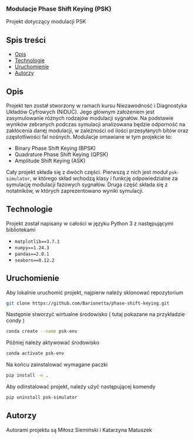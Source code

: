 ### Modulacje Phase Shift Keying (PSK)

Projekt dotyczący modulacji PSK

## Spis treści
* [Opis](#opis)
* [Technologie](#technologie)
* [Uruchomienie](#uruchomienie)
* [Autorzy](#autorzy)
 
 ## Opis
 Projekt ten został stworzony w ramach kursu Niezawodność i Diagnostyka Układów Cyfrowych (NiDUC).
 Jego głównym założeniem jest zasymulowanie różnych rodzajów modulacji sygnałów.
 Na podstawie wyników zebranych podczas symulacji analizowana będzie odporność na zakłócenia danej modulacji,
 w zależności od ilości przesyłanych bitów oraz częstotliwości fal nośnych.
 Modulacje omawiane w tym projekcie to:
 * Binary Phase Shift Keying (BPSK)
 * Quadrature Phase Shift Keying (QPSK)
 * Amplitude Shift Keying (ASK)

Cały projekt składa się z dwóch części. Pierwszą z nich jest moduł `psk-simulator`, w którego skład wchodzą klasy i funkcję odpowiedzialne za symulację modulacji fazowych sygnałów. Druga część składa się z notatników, w których zaprezentowano wyniki symulacji.

 ## Technologie
Projekt został napisany w całości w języku Python 3 z następującymi bibliotekami
* `matplotlib==3.7.1`
* `numpy==1.24.3`
* `pandas==2.0.1`
* `seaborn==0.12.2`

## Uruchomienie
Aby lokalnie uruchomić projekt, najpierw należy sklonować repozytorium

```bash
git clone https://github.com/Barionetta/phase-shift-keying.git
```
Następnie stworzyć wirtualne środowisko ( tutaj pokazane na przykładzie condy )

```bash
conda create --name psk-env
```

Później należy aktywować środowisko

```bash
conda activate psk-env
```

Na końcu zainstalować wymagane paczki
```bash
pip install -e .
```

Aby odinstalować projekt, należy użyć następującej komendy
```bash
pip uninstall psk-simulator
```

## Autorzy
Autorami projektu są Miłosz Siemiński i Katarzyna Matuszek

